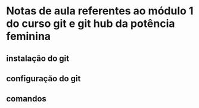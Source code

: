 # Notas de aula referentes ao módulo 1 do curso git e git hub da potência feminina

## instalação do git

## configuração do git

## comandos
